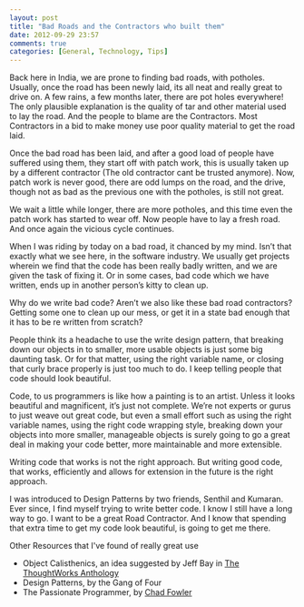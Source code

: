 ```yaml
---
layout: post
title: "Bad Roads and the Contractors who built them"
date: 2012-09-29 23:57
comments: true
categories: [General, Technology, Tips]
---
```

Back here in India, we are prone to finding bad roads, with potholes. Usually, once the road has been newly laid, its all neat and really great to drive on. A few rains, a few months later, there are pot holes everywhere! The only plausible explanation is the quality of tar and other material used to lay the road. And the people to blame are the Contractors. Most Contractors in a bid to make money use poor quality material to get the road laid.

Once the bad road has been laid, and after a good load of people have suffered using them, they start off with patch work, this is usually taken up by a different contractor (The old contractor cant be trusted anymore). Now, patch work is never good, there are odd lumps on the road, and the drive, though not as bad as the previous one with the potholes, is still not great.

We wait a little while longer, there are more potholes, and this time even the patch work has started to wear off. Now people have to lay a fresh road. And once again the vicious cycle continues.

When I was riding by today on a bad road, it chanced by my mind. Isn’t that exactly what we see here, in the software industry. We usually get projects wherein we find that the code has been really badly written, and we are given the task of fixing it. Or in some cases, bad code which we have written, ends up in another person’s kitty to clean up.

Why do we write bad code? Aren’t we also like these bad road contractors? Getting some one to clean up our mess, or get it in a state bad enough that it has to be re written from scratch?

People think its a headache to use the write design pattern, that breaking down our objects in to smaller, more usable objects is just some big daunting task. Or for that matter, using the right variable name, or closing that curly brace properly is just too much to do. I keep telling people that code should look beautiful.

Code, to us programmers is like how a painting is to an artist. Unless it looks beautiful and magnificent, it’s just not complete. We’re not experts or gurus to just weave out great code, but even a small effort such as using the right variable names, using the right code wrapping style, breaking down your objects into more smaller, manageable objects is surely going to go a great deal in making your code better, more maintainable and more extensible.

Writing code that works is not the right approach. But writing good code, that works, efficiently and allows for extension in the future is the right approach.

I was introduced to Design Patterns by two friends, Senthil and Kumaran. Ever since, I find myself trying to write better code. I know I still have a long way to go. I want to be a great Road Contractor. And I know that spending that extra time to get my code look beautiful, is going to get me there.

Other Resources that I've found of really great use

* Object Calisthenics, an idea suggested by Jeff Bay in [The ThoughtWorks Anthology](http://www.amazon.co.uk/ThoughtWorks-Anthology-Technology-Innovation-Programmers/dp/193435614X/ref=sr_1_1?ie=UTF8&s=books&qid=1225966906&sr=8-1 "The ThoughtWorks Anthology")
* Design Patterns, by the Gang of Four
* The Passionate Programmer, by [Chad Fowler](http://chadfowler.com/ "Chad Fowler")
